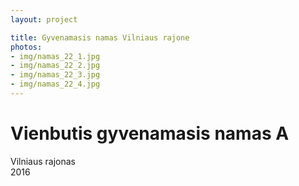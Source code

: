 ```yaml
---
layout: project

title: Gyvenamasis namas Vilniaus rajone
photos:
- img/namas_22_1.jpg
- img/namas_22_2.jpg
- img/namas_22_3.jpg
- img/namas_22_4.jpg
---
```

<h1>Vienbutis gyvenamasis namas A</h1>
<p>Vilniaus rajonas<br/>2016</p>